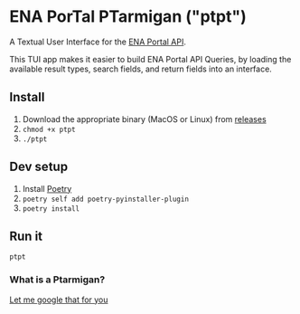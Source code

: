 # ENA PorTal PTarmigan ("ptpt")

A Textual User Interface for the [ENA Portal API](https://www.ebi.ac.uk/ena/portal/api/).

This TUI app makes it easier to build ENA Portal API Queries, by loading the available result types, search fields, and return fields into an interface.

## Install
1. Download the appropriate binary (MacOS or Linux) from [releases](https://github.com/SandyRogers/ena-portal-ptarmigan/releases)
2. `chmod +x ptpt`
3. `./ptpt`

## Dev setup
1. Install [Poetry](https://python-poetry.org)
2. `poetry self add poetry-pyinstaller-plugin`
3. `poetry install`

## Run it
`ptpt`

### What is a Ptarmigan?
[Let me google that for you](https://www.rspb.org.uk/birds-and-wildlife/ptarmigan)